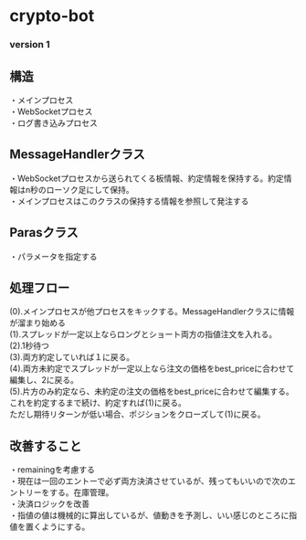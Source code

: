 # crypto-bot

### version 1

## 構造
・メインプロセス<br>
・WebSocketプロセス<br>
・ログ書き込みプロセス<br>

## MessageHandlerクラス
・WebSocketプロセスから送られてくる板情報、約定情報を保持する。約定情報はn秒のローソク足にして保持。<br>
・メインプロセスはこのクラスの保持する情報を参照して発注する<br>

## Parasクラス
・パラメータを指定する<br>

## 処理フロー
(0).メインプロセスが他プロセスをキックする。MessageHandlerクラスに情報が溜まり始める<br>
(1).スプレッドが一定以上ならロングとショート両方の指値注文を入れる。<br>
(2).1秒待つ<br>
(3).両方約定していれば１に戻る。<br>
(4).両方未約定でスプレッドが一定以上なら注文の価格をbest_priceに合わせて編集し、2に戻る。<br>
(5).片方のみ約定なら、未約定の注文の価格をbest_priceに合わせて編集する。これを約定するまで続け、約定すれば(1)に戻る。<br>
    ただし期待リターンが低い場合、ポジションをクローズして(1)に戻る。<br>

## 改善すること
・remainingを考慮する<br>
・現在は一回のエントーで必ず両方決済させているが、残ってもいいので次のエントリーをする。在庫管理。<br>
・決済ロジックを改善<br>
・指値の値は機械的に算出しているが、値動きを予測し、いい感じのところに指値を置くようにする。<br>

